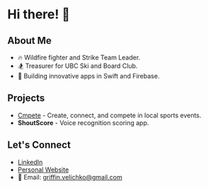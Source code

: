# Hi there! 👋

## About Me
- 🔥 Wildfire fighter and Strike Team Leader.
- 🏂 Treasurer for UBC Ski and Board Club.
- 🚀 Building innovative apps in Swift and Firebase.

## Projects
- [Cmpete](https://cmpete.com) - Create, connect, and compete in local sports events.
- **ShoutScore** - Voice recognition scoring app.

## Let's Connect
- [LinkedIn](https://linkedin.com/in/gvelichko)
- [Personal Website](https://gv1000.com)
- 📧 Email: [griffin.velichko@gmail.com](mailto:griffin.velichko@gmail.com)

